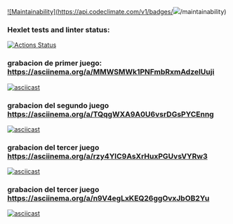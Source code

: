 [![Maintainability](https://api.codeclimate.com/v1/badges/<a href="https://codeclimate.com/github/jozmiguel/fullstack-javascript-project-98/maintainability"><img src="https://api.codeclimate.com/v1/badges/1b8daff34c181509bdf0/maintainability" /></a>/maintainability)](https://codeclimate.com/github/jozmiguel/fullstack-javascript-project-98/maintainability)


### Hexlet tests and linter status:
[![Actions Status](https://github.com/jozmiguel/fullstack-javascript-project-98/actions/workflows/hexlet-check.yml/badge.svg)](https://github.com/jozmiguel/fullstack-javascript-project-98/actions)

### grabacion de primer juego:  https://asciinema.org/a/MMWSMWk1PNFmbRxmAdzeIUuji

[![asciicast](https://asciinema.org/a/abc123.png)](https://asciinema.org/a/MMWSMWk1PNFmbRxmAdzeIUuji)


### grabacion del segundo juego https://asciinema.org/a/TQqgWXA9A0U6vsrDGsPYCEnng

[![asciicast](https://asciinema.org/a/abc123.png)](https://asciinema.org/a/TQqgWXA9A0U6vsrDGsPYCEnng)


### grabacion del tercer juego https://asciinema.org/a/rzy4YIC9AsXrHuxPGUvsVYRw3
[![asciicast](https://asciinema.org/a/abc123.png)](https://asciinema.org/a/rzy4YIC9AsXrHuxPGUvsVYRw3)

### grabacion del tercer juego https://asciinema.org/a/n9V4egLxKEQ26ggOvxJbOB2Yu
[![asciicast](https://asciinema.org/a/abc123.png)](https://asciinema.org/a/n9V4egLxKEQ26ggOvxJbOB2Yu)